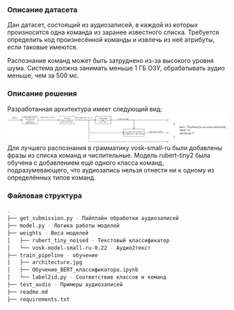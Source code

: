### Описание датасета
Дан датасет, состоящий из аудиозаписей, в каждой из которых произносится одна команда из заранее известного списка. 
Требуется определить код произнесённой команды и извлечь из неё атрибуты, если таковые имеются. 

Распознание команд может быть затруднено из-за высокого уровня шума. Система должна занимать меньше 1 ГБ ОЗУ, обрабатывать аудио меньше, чем за 500 мс.
### Описание решения
Разработанная архитектура имеет следующий вид: 
![Архитектура](./train_pipeline/architecture.jpg)
Для лучшего распознания в грамматику vosk-small-ru были добавлены фразы из списка команд и числительные. Модель rubert-tiny2 была обучена с добавлением ещё одного класса команд, подразумевающего, что аудиозапись нельзя отнести ни к одному из определённых типов команд.
### Файловая структура
```bash
.
├── get_submission.py - Пайплайн обработки аудиозаписей
├── model.py - Логика работы моделей
├── weights - Веса моделей
│   ├── rubert_tiny_noised - Текстовый классификатор
│   └── vosk-model-small-ru-0.22 - Аудио2текст
├── train_pipeline - обучение
│   ├── architecture.jpg
│   ├── Обучение_BERT_классификатора.ipynb
│   └── label2id.py - Соответствие классов и команд
├── test_audio - Примеры аудиозаписей
├── readme.md
├── requirements.txt
```